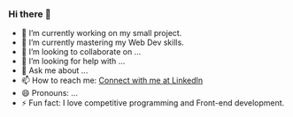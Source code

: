 ### Hi there 👋




<ul>
 <li>🔭 I’m currently working on my small project.</li>
 <li>🌱 I’m currently mastering  my Web Dev skills.</li>
 <li>👯 I’m looking to collaborate on ...</li>
 <li>🤔 I’m looking for help with ...</li>
 <li>💬 Ask me about ...</li>
 <li>📫 How to reach me: <a href="https://www.linkedin.com/in/kanisht-agarwal-429772195/">Connect with me at LinkedIn</a></li>
 <li>😄 Pronouns: ...
 <li>⚡ Fun fact: I love competitive programming and Front-end development.
</ul>
